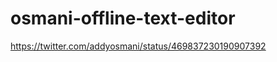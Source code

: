osmani-offline-text-editor
==========================

https://twitter.com/addyosmani/status/469837230190907392
